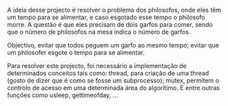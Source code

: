 A ideia desse projecto é resolver o problema dos philosofos, onde eles têm um tempo para se alimentar, e caso esgotado esse tempo o philosofo morre.
A questão é que eles precisam de dois garfos para comer, sendo que o número de philosofos na mesa indica o número de garfos.

Objectivo, evitar que todos peguem um garfo ao mesmo tempo; evitar que um philosofer esgote o tempo para se alimentar.

Para resolver este projecto, foi necessário a implementação de determinados conceitos tais como:
thread, para criação de uma thread (gosto de dizer que é como se fosse um subprocesso);
mutex, permitem o controlo de acesso em uma determinada área do algoritimo.
E entre outras funções como usleep, gettimeofday, ... 
